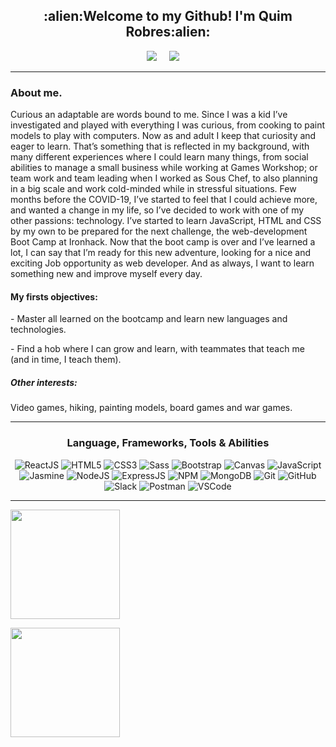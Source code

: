 <h2 align="center">:alien:Welcome to my Github! I'm Quim Robres:alien:</h2>

<p align="center">
  <a target="_blank"href="https://www.linkedin.com/in/quim-robres/"><img src="https://img.shields.io/badge/linkedin-%230077B5.svg?&style=for-the-badge&logo=linkedin&logoColor=white" /></a>&nbsp;&nbsp;&nbsp;&nbsp;
  <a href="mailto:quim.robres@gmail.com?subject=Hi%20Quim,%20From%20Github"><img src="https://img.shields.io/badge/email-%23D14836.svg?&style=for-the-badge&logo=Mail.Ru&logoColor=white" /></a>&nbsp;&nbsp;&nbsp;&nbsp;
</p>
<hr>

<h3>About me.</h3>

Curious an adaptable are words bound to me. Since I was a kid I’ve investigated and played with everything I was curious, from cooking to paint models to play with computers. Now as and adult I keep that curiosity and eager to learn.
That’s something that is reflected in my background, with many different experiences where I could learn many things, from social abilities to manage a small business while working at Games Workshop; or team work and team leading when I worked as Sous Chef, to also planning in a big scale and work cold-minded while in stressful situations.
Few months before the COVID-19, I’ve started to feel that I could achieve more, and wanted a change in my life, so I’ve decided to work with one of my other passions: technology. I’ve started to learn JavaScript, HTML and CSS by my own to be prepared for the next challenge, the web-development Boot Camp at Ironhack.
Now that the boot camp is over and I’ve learned a lot, I can say that I’m ready for this new adventure, looking for a nice and exciting Job opportunity as web developer. And as always, I want to learn something new and improve myself every day.



<h4>My firsts objectives:</h4> 

\- Master all learned on the bootcamp and learn new languages and technologies.

\- Find a hob where I can grow and learn, with teammates that teach me (and in time, I teach them).



<h5>Other interests:</h5> Video games, hiking, painting models, board games and war games.

<br/>

<hr>



<h3 align="center">Language, Frameworks, Tools & Abilities</h3>



<p align="center">

  <img alt='ReactJS' src='https://img.shields.io/badge/-ReactJS-51CBF2?style=flat&logo=react&logoColor=white' />

  <img alt='HTML5' src='https://img.shields.io/badge/-HTML5-E34F26?logo=html5&logoColor=white&style=plastic' />

  <img alt='CSS3' src='https://img.shields.io/badge/-CSS3-1572B6?logo=css3&logoColor=white&style=plastic' />

  <img alt='Sass' src="https://img.shields.io/badge/-Sass-CC6699?style=flat&logo=sass&logoColor=white&style=plastic" />

  <img alt='Bootstrap' src='https://img.shields.io/badge/-Bootsrap-7952B3?logo=bootstrap&logoColor=white&style=plastic' />

  <img alt='Canvas' src='https://img.shields.io/badge/-Canvas-E05F2C?logo=canvas&logoColor=white&style=plastic' />

  <img alt='JavaScript' src='https://img.shields.io/badge/-Javascript-F7DF1E?logo=javascript&logoColor=white&style=plastic' />

  <img alt='Jasmine' src='https://img.shields.io/badge/-Jasmine-8A4182?logo=jasmine&logoColor=white&style=plastic' />

  <img alt='NodeJS' src='https://img.shields.io/badge/-NodeJs-339933?logo=Nodejs&logoColor=white&style=plastic' />

  <img alt='ExpressJS' src='http://img.shields.io/badge/-Express-black?style=flat&logo=express&logoColor=white&style=plastic' />

  <img alt='NPM' src='https://img.shields.io/badge/-NPM-CB3837?style=flat&logo=npm&logoColor=white&style=plastic' />

  <img alt='MongoDB' src='http://img.shields.io/badge/-MongoDB-47A248?style=flat&logo=mongodb&logoColor=white&style=plastic' />

  <img alt='Git' src='https://img.shields.io/badge/-Git-F05032?logo=git&logoColor=white&style=plastic' />

  <img alt='GitHub' src='https://img.shields.io/badge/-Github-181717?style=flat&logo=github&logoColor=white&style=plastic' />

  <img alt='Slack' src='https://img.shields.io/badge/-Slack-4A154B?style=flat&logo=slack&logoColor=white&style=plastic' />

  <img alt='Postman' src='https://img.shields.io/badge/-Postman-FF6C37?style=flat&logo=postman&logoColor=white&style=plastic' />

  <img alt='VSCode' src='https://img.shields.io/badge/-VSCode-007ACC?style=flat&logo=visual-studio-code&logoColor=white&style=plastic' />

</p>

<hr>



<p align=center>

  <a href="https://github.com/anuraghazra/github-readme-stats" title="Go to Source">

​    <img height=175 align="center" src="https://github-readme-stats.vercel.app/api?username=quimrobres&show_icons=true&theme=material-palenight">

  </a>

  <a href="https://github.com/anuraghazra/github-readme-stats">

  <img height=175 align="center" src="https://github-readme-stats.vercel.app/api/top-langs/?username=quimrobres&theme=material-palenight&langs_count=8&layout=compact" />

  </a>

</p>



[linkedin]: https://www.linkedin.com/in/quim-robres/
[Gmail]: mailto:quim.robres@gmail.com

